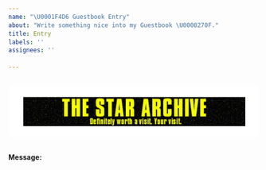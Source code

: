 ```yaml
---
name: "\U0001F4D6 Guestbook Entry"
about: "Write something nice into my Guestbook \U0000270F."
title: Entry
labels: ''
assignees: ''

---
```

<br />

<div align="center">
  <img height='100' src="https://github.com/BenjaMendezc/BenjaMendezc/blob/main/Imgs/Captura.PNG" alt='autograph'/>
</div>

<br />


**Message:**

<!--
Write your message here
-->
